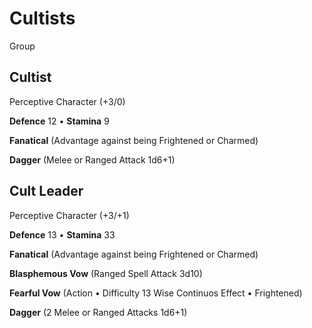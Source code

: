 # Cultists

Group

<section class="summaries">

<section class="summary">

## Cultist

Perceptive Character (+3/0)

**Defence** 12 • **Stamina** 9

**Fanatical** (Advantage against being Frightened or Charmed)

**Dagger** (Melee or Ranged Attack 1d6+1)

</section>

<section class="summary">

## Cult Leader

Perceptive Character (+3/+1)

**Defence** 13 • **Stamina** 33

**Fanatical** (Advantage against being Frightened or Charmed)

**Blasphemous Vow** (Ranged Spell Attack 3d10)

**Fearful Vow** (Action • Difficulty 13 Wise Continuos Effect • Frightened)

**Dagger** (2 Melee or Ranged Attacks 1d6+1)

</section>

</section>
